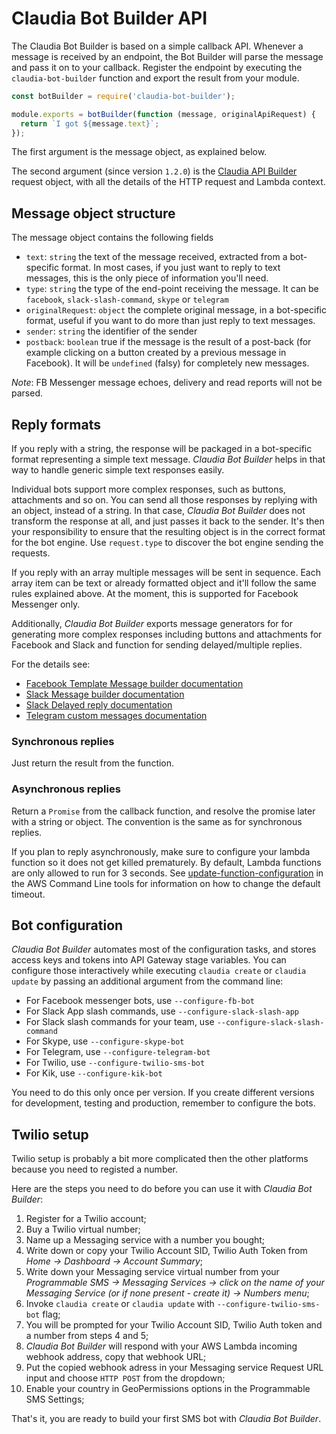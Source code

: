 # Claudia Bot Builder API

The Claudia Bot Builder is based on a simple callback API. Whenever a message is received by an endpoint, the Bot Builder will parse the message and pass it on to your callback. Register the endpoint by executing the `claudia-bot-builder` function and export the result from your module.

```javascript
const botBuilder = require('claudia-bot-builder');

module.exports = botBuilder(function (message, originalApiRequest) {
  return `I got ${message.text}`;
});
```

The first argument is the message object, as explained below.

The second argument (since version `1.2.0`) is the [Claudia API Builder](https://github.com/claudiajs/claudia-api-builder/blob/master/docs/api.md#the-request-object) request object, with all the details of the HTTP request and Lambda context.

## Message object structure

The message object contains the following fields

* `text`: `string` the text of the message received, extracted from a bot-specific format. In most cases, if you just want to reply to text messages, this is the only piece of information you'll need.
* `type`: `string` the type of the end-point receiving the message. It can be `facebook`, `slack-slash-command`, `skype` or `telegram`
* `originalRequest`: `object` the complete original message, in a bot-specific format, useful if you want to do more than just reply to text messages.
* `sender`: `string` the identifier of the sender
* `postback`: `boolean` true if the message is the result of a post-back (for example clicking on a button created by a previous message in Facebook). It will be `undefined` (falsy) for completely new messages.

_Note_: FB Messenger message echoes, delivery and read reports will not be parsed.

## Reply formats

If you reply with a string, the response will be packaged in a bot-specific format representing a simple text message. _Claudia Bot Builder_ helps in that way to handle generic simple text responses easily.

Individual bots support more complex responses, such as buttons, attachments and so on. You can send all those responses by replying with an object, instead of a string. In that case, _Claudia Bot Builder_ does not transform the response at all, and just passes it back to the sender. It's then your responsibility to ensure that the resulting object is in the correct format for the bot engine. Use `request.type` to discover the bot engine sending the requests.

If you reply with an array multiple messages will be sent in sequence. Each array item can be text or already formatted object and it'll follow the same rules explained above. At the moment, this is supported for Facebook Messenger only.

Additionally, _Claudia Bot Builder_ exports message generators for for generating more complex responses including buttons and attachments for Facebook and Slack and function for sending delayed/multiple replies.

For the details see:

- [Facebook Template Message builder documentation](FB_TEMPLATE_MESSAGE_BUILDER.md)
- [Slack Message builder documentation](SLACK_MESSAGE_MESSAGE_BUILDER.md)
- [Slack Delayed reply documentation](SLACK_DELAYED_REPLY_BUILDER.md)
- [Telegram custom messages documentation](TELEGRAM_CUSTOM_MESSAGES.md)

### Synchronous replies

Just return the result from the function.

### Asynchronous replies

Return a `Promise` from the callback function, and resolve the promise later with a string or object. The convention is the same as for synchronous replies.

If you plan to reply asynchronously, make sure to configure your lambda function so it does not get killed prematurely. By default, Lambda functions are only allowed to run for 3 seconds. See [update-function-configuration](http://docs.aws.amazon.com/cli/latest/reference/lambda/update-function-configuration.html) in the AWS Command Line tools for information on how to change the default timeout.

## Bot configuration

_Claudia Bot Builder_ automates most of the configuration tasks, and stores access keys and tokens into API Gateway stage variables. You can configure those interactively while executing `claudia create` or `claudia update` by passing an additional argument from the command line:

* For Facebook messenger bots, use `--configure-fb-bot`
* For Slack App slash commands, use `--configure-slack-slash-app`
* For Slack slash commands for your team, use `--configure-slack-slash-command`
* For Skype, use `--configure-skype-bot`
* For Telegram, use `--configure-telegram-bot`
* For Twilio, use `--configure-twilio-sms-bot`
* For Kik, use `--configure-kik-bot`

You need to do this only once per version. If you create different versions for development, testing and production, remember to configure the bots.

## Twilio setup

Twilio setup is probably a bit more complicated then the other platforms because you need to registed a number.

Here are the steps you need to do before you can use it with _Claudia Bot Builder_:

1.  Register for a Twilio account;
2.  Buy a Twilio virtual number;
3.  Name up a Messaging service with a number you bought;
4.  Write down or copy your Twilio Account SID, Twilio Auth Token from *Home -> Dashboard -> Account Summary*;
5.  Write down your Messaging service virtual number from your *Programmable SMS -> Messaging Services -> click on the name of your Messaging Service (or if none present - create it) -> Numbers menu*;
6.  Invoke `claudia create` or `claudia update` with `--configure-twilio-sms-bot` flag;
7.  You will be prompted for your Twilio Account SID, Twilio Auth token and a number from steps 4 and 5;
8.  _Claudia Bot Builder_ will respond with your AWS Lambda incoming webhook address, copy that webhook URL;
9.  Put the copied webhook adress in your Messaging service Request URL input and choose `HTTP POST` from the dropdown;
10. Enable your country in GeoPermissions options in the Programmable SMS Settings;

That's it, you are ready to build your first SMS bot with _Claudia Bot Builder_.
